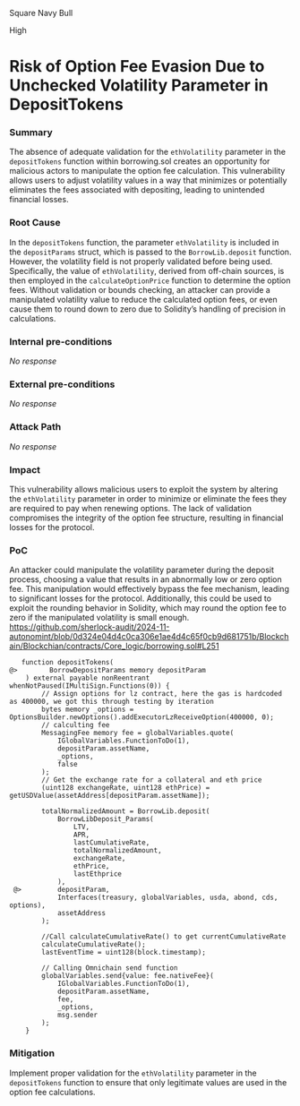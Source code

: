 Square Navy Bull

High

# Risk of Option Fee Evasion Due to Unchecked Volatility Parameter in DepositTokens

### Summary

The absence of adequate validation for the ``ethVolatility`` parameter in the ``depositTokens`` function within borrowing.sol creates an opportunity for malicious actors to manipulate the option fee calculation. This vulnerability allows users to adjust volatility values in a way that minimizes or potentially eliminates the fees associated with depositing, leading to unintended financial losses.

### Root Cause

In the ``depositTokens`` function, the parameter ``ethVolatility`` is included in the ``depositParams`` struct, which is passed to the ``BorrowLib.deposit`` function. However, the volatility field is not properly validated before being used. Specifically, the value of ``ethVolatility``, derived from off-chain sources, is then employed in the ``calculateOptionPrice`` function to determine the option fees. Without validation or bounds checking, an attacker can provide a manipulated volatility value to reduce the calculated option fees, or even cause them to round down to zero due to Solidity’s handling of precision in calculations.

### Internal pre-conditions

_No response_

### External pre-conditions

_No response_

### Attack Path

_No response_

### Impact

This vulnerability allows malicious users to exploit the system by altering the ``ethVolatility`` parameter in order to minimize or eliminate the fees they are required to pay when renewing options. The lack of validation compromises the integrity of the option fee structure, resulting in financial losses for the protocol.

### PoC

An attacker could manipulate the volatility parameter during the deposit process, choosing a value that results in an abnormally low or zero option fee. This manipulation would effectively bypass the fee mechanism, leading to significant losses for the protocol. Additionally, this could be used to exploit the rounding behavior in Solidity, which may round the option fee to zero if the manipulated volatility is small enough.
https://github.com/sherlock-audit/2024-11-autonomint/blob/0d324e04d4c0ca306e1ae4d4c65f0cb9d681751b/Blockchain/Blockchian/contracts/Core_logic/borrowing.sol#L251
```solidity
   function depositTokens(
@>        BorrowDepositParams memory depositParam
    ) external payable nonReentrant whenNotPaused(IMultiSign.Functions(0)) {
        // Assign options for lz contract, here the gas is hardcoded as 400000, we got this through testing by iteration
        bytes memory _options = OptionsBuilder.newOptions().addExecutorLzReceiveOption(400000, 0);
        // calculting fee
        MessagingFee memory fee = globalVariables.quote(
            IGlobalVariables.FunctionToDo(1),
            depositParam.assetName,
            _options,
            false
        );
        // Get the exchange rate for a collateral and eth price
        (uint128 exchangeRate, uint128 ethPrice) = getUSDValue(assetAddress[depositParam.assetName]);

        totalNormalizedAmount = BorrowLib.deposit(
            BorrowLibDeposit_Params(
                LTV,
                APR,
                lastCumulativeRate,
                totalNormalizedAmount,
                exchangeRate,
                ethPrice,
                lastEthprice
            ),
 @>         depositParam,
            Interfaces(treasury, globalVariables, usda, abond, cds, options),
            assetAddress
        );

        //Call calculateCumulativeRate() to get currentCumulativeRate
        calculateCumulativeRate();
        lastEventTime = uint128(block.timestamp);

        // Calling Omnichain send function
        globalVariables.send{value: fee.nativeFee}(
            IGlobalVariables.FunctionToDo(1),
            depositParam.assetName,
            fee,
            _options,
            msg.sender
        );
    }
```

### Mitigation

Implement proper validation for the ``ethVolatility`` parameter in the ``depositTokens`` function to ensure that only legitimate values are used in the option fee calculations.